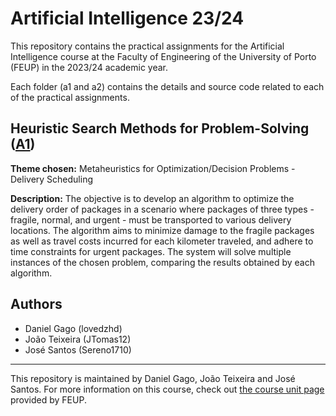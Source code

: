 # Artificial Intelligence 23/24

This repository contains the practical assignments for the Artificial Intelligence course at the Faculty of Engineering of the University of Porto (FEUP) in the 2023/24 academic year. 

Each folder (a1 and a2) contains the details and source code related to each of the practical assignments.

## Heuristic Search Methods for Problem-Solving ([A1](a1))

**Theme chosen:** Metaheuristics for Optimization/Decision Problems - Delivery Scheduling

**Description:** The objective is to develop an algorithm to optimize the delivery order of packages in a scenario where packages of three types - fragile, normal, and urgent - must be transported to various delivery locations. The algorithm aims to minimize damage to the fragile packages as well as travel costs incurred for each kilometer traveled, and adhere to time constraints for urgent packages. The system will solve multiple instances of the chosen problem, comparing the results obtained by each algorithm.

## Authors

- Daniel Gago (lovedzhd)
- João Teixeira (JTomas12)
- José Santos (Sereno1710)

---

This repository is maintained by Daniel Gago, João Teixeira and José Santos. For more information on this course, check out [the course unit page](https://sigarra.up.pt/feup/pt/ucurr_geral.ficha_uc_view?pv_ocorrencia_id=520334) provided by FEUP.
